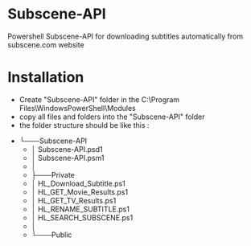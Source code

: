 # Subscene-API
Powershell Subscene-API for downloading subtitles automatically from subscene.com website
# Installation
- Create "Subscene-API" folder in the C:\Program Files\WindowsPowerShell\Modules
- copy all files and folders into the "Subscene-API" folder
- the folder structure should be like this :
* └───Subscene-API
	*    │   Subscene-API.psd1
	*    │   Subscene-API.psm1
	*    │
	*    ├───Private
	*    │       HL_Download_Subtitle.ps1
	*    │       HL_GET_Movie_Results.ps1
	*    │       HL_GET_TV_Results.ps1
	*    │       HL_RENAME_SUBTITLE.ps1
	*    │       HL_SEARCH_SUBSCENE.ps1
	 *   │
 	*   └───Public
